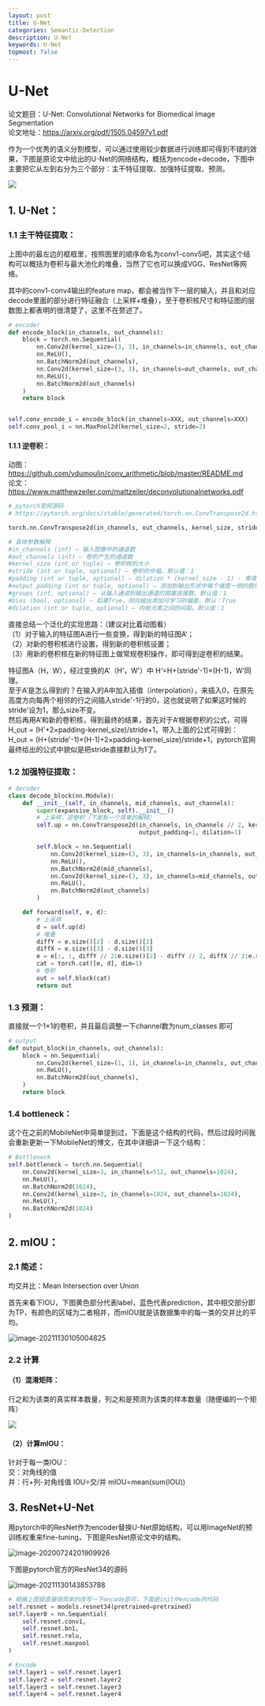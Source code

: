 ```yaml
---
layout: post
title: U-Net
categories: Semantic-Detection
description: U-Net
keywords: U-Net
topmost: false
---
```


# U-Net

论文题目：U-Net: Convolutional Networks for Biomedical Image Segmentation<br/>论文地址：https://arxiv.org/pdf/1505.04597v1.pdf

作为一个优秀的语义分割模型，可以通过使用较少数据进行训练即可得到不错的效果，下图是原论文中给出的U-Net的网络结构，概括为encode+decode，下图中主要把它从左到右分为三个部分：主干特征提取、加强特征提取、预测。

![](https://raw.githubusercontent.com/Mateguo1/Pictures/master/img/WPS%E5%9B%BE%E7%89%87%E7%BC%96%E8%BE%91.png)



## 1. U-Net：

### 1.1  主干特征提取：

上图中的最左边的框框里，按照图里的顺序命名为conv1-conv5吧，其实这个结构可以概括为卷积与最大池化的堆叠，当然了它也可以换成VGG、ResNet等网络。

其中的conv1-conv4输出的feature map，都会被当作下一层的输入，并且和对应decode里面的部分进行特征融合（上采样+堆叠），至于卷积核尺寸和特征图的层数图上都表明的很清楚了，这里不在赘述了。

```python
# encoder
def encode_block(in_channels, out_channels):
    block = torch.nn.Sequential(
        nn.Conv2d(kernel_size=(3, 3), in_channels=in_channels, out_channels=out_channels), #BN层
        nn.ReLU(), 
        nn.BatchNorm2d(out_channels),
        nn.Conv2d(kernel_size=(3, 3), in_channels=out_channels, out_channels=out_channels),
        nn.ReLU(),
        nn.BatchNorm2d(out_channels)
    )
    return block


self.conv_encode_i = encode_block(in_channels=XXX, out_channels=XXX)
self.conv_pool_i = nn.MaxPool2d(kernel_size=2, stride=2)

```

#### 1.1.1 逆卷积：

动图：https://github.com/vdumoulin/conv_arithmetic/blob/master/README.md<br/>论文：https://www.matthewzeiler.com/mattzeiler/deconvolutionalnetworks.pdf

```python
# pytorch官网源码
# https://pytorch.org/docs/stable/generated/torch.nn.ConvTranspose2d.html#torch.nn.ConvTranspose2d

torch.nn.ConvTranspose2d(in_channels, out_channels, kernel_size, stride=1, padding=0, output_padding=0, groups=1, bias=True, dilation=1, padding_mode='zeros', device=None, dtype=None)

# 具体参数解释
#in_channels (int) – 输入图像中的通道数
#out_channels (int) – 卷积产生的通道数
#kernel_size (int or tuple) – 卷积核的大小
#stride (int or tuple, optional) – 卷积的步幅。默认值：1
#padding (int or tuple, optional) – dilation * (kernel_size - 1) - 零填充将添加到输入中每个维度的两侧。默认值：0
#output_padding (int or tuple, optional) – 添加到输出形状中每个维度一侧的额外尺寸。默认值：0
#groups (int, optional) – 从输入通道到输出通道的阻塞连接数。默认值：1
#bias (bool, optional) – 如果True，则向输出添加可学习的偏差。默认：True
#dilation (int or tuple, optional) – 内核元素之间的间距。默认值：1
```

直接总结一个泛化的实现思路：（建议对比着动图看）<br/>
（1）对于输入的特征图A进行一些变换，得到新的特征图A‘；<br/>
（2）对新的卷积核进行设置，得到新的卷积核设置；<br/>
（3）用新的卷积核在新的特征图上做常规卷积操作，即可得到逆卷积的结果。

特征图A（H，W），经过变换的A’（H’，W'）中 H‘=H+(stride'-1)×(H-1)，W‘同理。<br/>至于A’是怎么得到的？在输入的A中加入插值（interpolation），来插入0，在原先高度方向每两个相邻的行之间插入stride'-1行的0，这也就说明了如果这时候的stride'设为1，那么size不变。<br/>然后再用A’和新的卷积核，得到最终的结果，首先对于A‘根据卷积的公式，可得H_out = (H'+2×padding-kernel_size)/stride+1，带入上面的公式可得到：H_out = (H+(stride'-1)×(H-1)+2×padding-kernel_size)/stride+1，pytorch官网最终给出的公式中貌似是把stride直接默认为1了。

### 1.2 加强特征提取：

```python
# decoder
class decode_block(nn.Module):
    def __init__(self, in_channels, mid_channels, out_channels):
        super(expansive_block, self).__init__()
        # 上采样，逆卷积（下面有一个简单的解释）
        self.up = nn.ConvTranspose2d(in_channels, in_channels // 2, kernel_size=(3, 3), stride=2, padding=1,
                                     output_padding=1, dilation=1)

        self.block = nn.Sequential(
            nn.Conv2d(kernel_size=(3, 3), in_channels=in_channels, out_channels=mid_channels),
            nn.ReLU(),
            nn.BatchNorm2d(mid_channels),
            nn.Conv2d(kernel_size=(3, 3), in_channels=mid_channels, out_channels=out_channels),
            nn.ReLU(),
            nn.BatchNorm2d(out_channels)
        )

    def forward(self, e, d):
        # 上采样
        d = self.up(d)
        # 堆叠
        diffY = e.size()[2] - d.size()[2]
        diffX = e.size()[3] - d.size()[3]
        e = e[:, :, diffY // 2:e.size()[2] - diffY // 2, diffX // 2:e.size()[3] - diffX // 2]
        cat = torch.cat([e, d], dim=1)
        # 卷积
        out = self.block(cat)
        return out
```

### 1.3 预测：

直接就一个1×1的卷积，并且最后调整一下channel数为num_classes 即可

```python
# output
def output_block(in_channels, out_channels):
    block = nn.Sequential(
        nn.Conv2d(kernel_size=(1, 1), in_channels=in_channels, out_channels=out_channels),
        nn.ReLU(),
        nn.BatchNorm2d(out_channels),
    )
    return block
```

### 1.4 bottleneck：

这个在之前的MobileNet中简单提到过，下面是这个结构的代码，然后过段时间我会重新更新一下MobileNet的博文，在其中详细讲一下这个结构：

```python
# Bottleneck
self.bottleneck = torch.nn.Sequential(
	nn.Conv2d(kernel_size=3, in_channels=512, out_channels=1024),
	nn.ReLU(),
	nn.BatchNorm2d(1024),
	nn.Conv2d(kernel_size=3, in_channels=1024, out_channels=1024),
	nn.ReLU(),
	nn.BatchNorm2d(1024)
)
```



## 2. mIOU：

### 2.1 简述：

均交并比：Mean Intersection over Union

首先来看下IOU，下图黄色部分代表label，蓝色代表prediction，其中相交部分即为TP，有颜色的区域为二者相并，而mIOU就是该数据集中的每一类的交并比的平均。

![image-20211130105004825](https://raw.githubusercontent.com/Mateguo1/Pictures/master/img/image-20211130105004825.png)

### 2.2 计算

#### （1）混淆矩阵：

行之和为该类的真实样本数量，列之和是预测为该类的样本数量（随便编的一个矩阵）

![](https://raw.githubusercontent.com/Mateguo1/Pictures/master/img/image-20211130105806196.png)

#### （2）计算mIOU：

针对于每一类IOU：<br/>
交：对角线的值<br/>并：行+列-对角线值
IOU=交/并
mIOU=mean(sum(IOU))

## 3. ResNet+U-Net

用pytorch中的ResNet作为encoder替换U-Net原始结构，可以用ImageNet的预训练权重来fine-tuning，下图是ResNet原论文中的结构。

![image-20200724201909926](https://mateguo1.github.io/assets/img/image-20200724201909926.png)

下图是pytorch官方的ResNet34的源码

![image-20211130143853788](https://raw.githubusercontent.com/Mateguo1/Pictures/master/img/image-20211130143853788.png)

```python
# 根据上图就直接很简单的改写一下encode即可，下面是init中encode的代码
self.resnet = models.resnet34(pretrained=pretrained)
self.layer0 = nn.Sequential(
	self.resnet.conv1,
	self.resnet.bn1,
	self.resnet.relu,
	self.resnet.maxpool
)

# Encode
self.layer1 = self.resnet.layer1
self.layer2 = self.resnet.layer2
self.layer3 = self.resnet.layer3
self.layer4 = self.resnet.layer4
```

